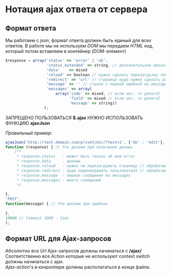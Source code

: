 # Нотация ajax ответа от сервера

## Формат ответа
Мы работаем с *json*, формат ответа должен быть единый для всех ответов. 
В работе мы не используем *DOM* мы передаем *HTML* код, который потом вставляем в контейнер (DOM-элемент)

```js
$response = array('status' => 'error' | 'ok',
                  'status_extended' => string, // дополнительное обозначение статуса, notice, warning или что-то еще
                  'data'    => mixed
                  'reload' => boolean // нужно сделать перезагрузку текущей страницы
                  'redirect' => 'url' // страница куда нужно сделать редирект
                  'message' => '' // cтрока с первой ошибкой из messages
                  'messages' => array(
                      array('code' => mixed, // если нет, то general
                            'field' => mixed // если нет, то general
                            'message' => string))
                 );
```

ЗАПРЕЩЕНО ПОЛЬЗОВАТЬСЯ **$.ajax** НУЖНО ИСПОЛЬЗОВАТЬ ФУНКЦИЮ **ajaxJson**

*Правильный пример:*

```js
ajaxJson('http://test.domain.com/privet/mir/?test=1', {'do' : 'edit'}, 
function (response) { // Что делаем при получении данных
    /**
     * response.status   - может быть только ok или error
     * response.data     - данные
     * response.reload   - нужно ли перезагружать страницу // обрабатывается в ajaxJson 
     * response.redirect - куда перенаправить пользователя // обрабатывается в ajaxJson
     * response.message  - первое сообщение из messages
     * response.messages - много сообщений
     */
 
}, 
'POST', 
function(message) { // Что делаем при ошибках
 
}, 
10000 // timeout 1000 - 1sec
);

```

## Формат URL для Ajax-запросов

Абсолютно все *Url* Ajax-запросов должны начинаться с **/ajax/**<br/>
Соответственно все *Action* которые не используют context switch должны начинаться с ajax.<br/>
*Ajax-action*'s в конроллере должны располагаться в конце файла.
